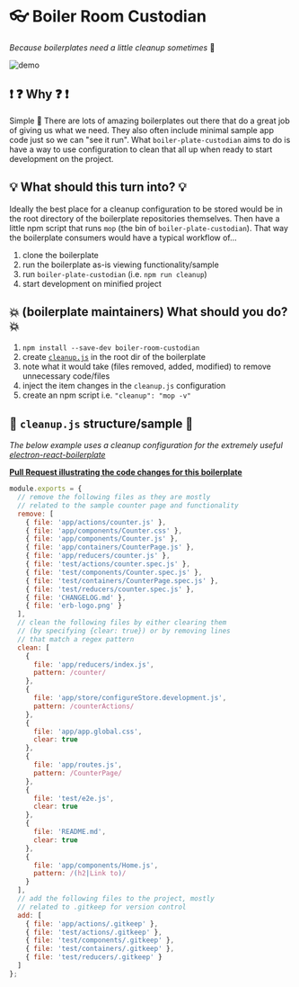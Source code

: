 # :eyeglasses: Boiler Room Custodian

*Because boilerplates need a little cleanup sometimes* :honeybee:

![demo](demo.gif)

## :exclamation: :question: Why :question: :exclamation:

Simple :full_moon_with_face: There are lots of amazing boilerplates out there that do a great job of giving us what we need.  They also often include minimal sample app code just so we can "see it run".  What `boiler-plate-custodian` aims to do is have a way to use configuration to clean that all up when ready to start development on the project.

## :bulb: What should this turn into? :bulb:

Ideally the best place for a cleanup configuration to be stored would be in the root directory of the boilerplate repositories themselves.  Then have a little npm script that runs `mop` (the bin of `boiler-plate-custodian`).  That way the boilerplate consumers would have a typical workflow of...

 1. clone the boilerplate
 2. run the boilerplate as-is viewing functionality/sample
 3. run `boiler-plate-custodian` (i.e. `npm run cleanup`)
 4. start development on minified project

## :boom: (boilerplate maintainers) What should you do? :boom:

 1. `npm install --save-dev boiler-room-custodian`
 2. create [`cleanup.js`](#page_facing_up-cleanupjs-structuresample-page_facing_up) in the root dir of the boilerplate
 3. note what it would take (files removed, added, modified) to remove unnecessary code/files
 4. inject the item changes in the `cleanup.js` configuration
 5. create an npm script i.e. `"cleanup": "mop -v"`

## :page_facing_up: `cleanup.js` structure/sample :page_facing_up:

*The below example uses a cleanup configuration for the extremely useful [electron-react-boilerplate](https://github.com/chentsulin/electron-react-boilerplate)*

**[Pull Request illustrating the code changes for this boilerplate](https://github.com/chentsulin/electron-react-boilerplate/pull/402)**

```javascript
module.exports = {
  // remove the following files as they are mostly 
  // related to the sample counter page and functionality
  remove: [
    { file: 'app/actions/counter.js' },
    { file: 'app/components/Counter.css' },
    { file: 'app/components/Counter.js' },
    { file: 'app/containers/CounterPage.js' },
    { file: 'app/reducers/counter.js' },
    { file: 'test/actions/counter.spec.js' },
    { file: 'test/components/Counter.spec.js' },
    { file: 'test/containers/CounterPage.spec.js' },
    { file: 'test/reducers/counter.spec.js' },
    { file: 'CHANGELOG.md' },
    { file: 'erb-logo.png' }
  ],
  // clean the following files by either clearing them 
  // (by specifying {clear: true}) or by removing lines 
  // that match a regex pattern
  clean: [
    {
      file: 'app/reducers/index.js',
      pattern: /counter/
    },
    {
      file: 'app/store/configureStore.development.js',
      pattern: /counterActions/
    },
    {
      file: 'app/app.global.css',
      clear: true
    },
    {
      file: 'app/routes.js',
      pattern: /CounterPage/
    },
    {
      file: 'test/e2e.js',
      clear: true
    },
    {
      file: 'README.md',
      clear: true
    },
    {
      file: 'app/components/Home.js',
      pattern: /(h2|Link to)/
    }
  ],
  // add the following files to the project, mostly 
  // related to .gitkeep for version control
  add: [
    { file: 'app/actions/.gitkeep' },
    { file: 'test/actions/.gitkeep' },
    { file: 'test/components/.gitkeep' },
    { file: 'test/containers/.gitkeep' },
    { file: 'test/reducers/.gitkeep' }
  ]
};
```
